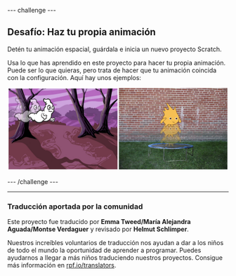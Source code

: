 --- challenge ---

## Desafío: Haz tu propia animación

Detén tu animación espacial, guárdala e inicia un nuevo proyecto Scratch.

Usa lo que has aprendido en este proyecto para hacer tu propia animación. Puede ser lo que quieras, pero trata de hacer que tu animación coincida con la configuración. Aquí hay unos ejemplos:

![captura de pantalla](images/space-egs.png)

--- /challenge ---
***
### Traducción aportada por la comunidad 

Este proyecto fue traducido por **Emma Tweed/María Alejandra Aguada/Montse Verdaguer** y revisado por **Helmut Schlimper**. 

Nuestros increíbles voluntarios de traducción nos ayudan a dar a los niños de todo el mundo la oportunidad de aprender a programar. Puedes ayudarnos a llegar a más niños traduciendo nuestros proyectos. Consigue más información en [rpf.io/translators](https://rpf.io/translators).
